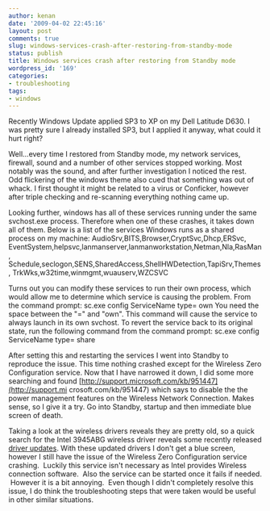 ```yaml
---
author: kenan
date: '2009-04-02 22:45:16'
layout: post
comments: true
slug: windows-services-crash-after-restoring-from-standby-mode
status: publish
title: Windows services crash after restoring from Standby mode
wordpress_id: '169'
categories:
- troubleshooting
tags:
- windows
---
```


Recently Windows Update applied SP3 to XP on my Dell Latitude D630. I was
pretty sure I already installed SP3, but I applied it anyway, what could it
hurt right?

Well...every time I restored from Standby mode, my network services, firewall,
sound and a number of other services stopped working. Most notably was the
sound, and after further investigation I noticed the rest. Odd flickering of
the windows theme also cued that something was out of whack. I first thought
it might be related to a virus or Conficker, however after triple checking and
re-scanning everything nothing came up.

Looking further, windows has all of these services running under the same
svchost.exe process. Therefore when one of these crashes, it takes down all of
them. Below is a list of the services Windows runs as a shared process on my
machine: AudioSrv,BITS,Browser,CryptSvc,Dhcp,ERSvc,
EventSystem,helpsvc,lanmanserver,lanmanworkstation,Netman,Nla,RasMan,
Schedule,seclogon,SENS,SharedAccess,ShellHWDetection,TapiSrv,Themes,
TrkWks,w32time,winmgmt,wuauserv,WZCSVC

Turns out you can modify these services to run their own process, which would
allow me to determine which service is causing the problem. From the command
prompt: sc.exe config ServiceName type= own You need the space between the "="
and "own". This command will cause the service to always launch in its own
svchost. To revert the service back to its original state, run the following
command from the command prompt: sc.exe config ServiceName type= share

After setting this and restarting the services I went into Standby to
reproduce the issue. This time nothing crashed except for the Wireless Zero
Configuration service. Now that I have narrowed it down, I did some more
searching and found [http://support.microsoft.com/kb/951447](http://support.mi
crosoft.com/kb/951447) which says to disable the the power management features
on the Wireless Network Connection. Makes sense, so I give it a try. Go into
Standby, startup and then immediate blue screen of death.

Taking a look at the wireless drivers reveals they are pretty old, so a quick
search for the Intel 3945ABG wireless driver reveals some recently released
[driver
updates](http://downloadcenter.intel.com/Product_Filter.aspx?ProductID=2259).
With these updated drivers I don't get a blue screen, however I still have the
issue of the Wireless Zero Configuration service crashing.  Luckily this
service isn't necessary as Intel provides Wireless connection software.  Also
the service can be started once it fails if needed.  However it is a bit
annoying.  Even though I didn't completely resolve this issue, I do think the
troubleshooting steps that were taken would be useful in other similar
situations.

